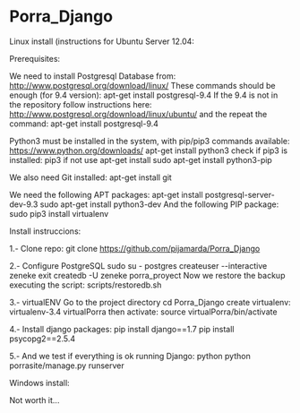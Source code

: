 # Porra_Django

Linux install (instructions for Ubuntu Server 12.04:

Prerequisites:

We need to install Postgresql Database from:
http://www.postgresql.org/download/linux/
These commands should be enough (for 9.4 version):
apt-get install postgresql-9.4
If the 9.4 is not in the repository follow instructions here:
http://www.postgresql.org/download/linux/ubuntu/
and the repeat the command:
apt-get install postgresql-9.4

Python3 must be installed in the system, with pip/pip3 commands available:
https://www.python.org/downloads/
apt-get install python3
check if pip3 is installed:
pip3
if not use
apt-get install sudo apt-get install python3-pip

We also need Git installed:
apt-get install git

We need the following APT packages:
apt-get install postgresql-server-dev-9.3
sudo apt-get install python3-dev
And the following PIP package:
sudo pip3 install virtualenv

Install instruccions:

1.- Clone repo:
git clone https://github.com/pijamarda/Porra_Django

2.- Configure PostgreSQL
sudo su - postgres
createuser --interactive zeneke
exit
createdb -U zeneke porra_proyect
Now we restore the backup executing the script:
scripts/restoredb.sh

3.- virtualENV
Go to the project directory
cd Porra_Django
create virtualenv:
virtualenv-3.4 virtualPorra
then activate:
source virtualPorra/bin/activate

4.- Install django packages:
pip install django==1.7
pip install psycopg2==2.5.4

5.- And we test if everything is ok running Django:
python python porrasite/manage.py runserver


Windows install:

Not worth it...

